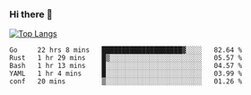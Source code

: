 ### Hi there 👋

<!--
**3Xpl0it3r/3Xpl0it3r** is a ✨ _special_ ✨ repository because its `README.md` (this file) appears on your GitHub profile.

Here are some ideas to get you started:

- 🔭 I’m currently working on ...
- 🌱 I’m currently learning ...
- 👯 I’m looking to collaborate on ...
- 🤔 I’m looking for help with ...
- 💬 Ask me about ...
- 📫 How to reach me: ...
- 😄 Pronouns: ...
- ⚡ Fun fact: ...
-->


[![Top Langs](https://github-readme-stats.vercel.app/api/top-langs/?username=3Xpl0it3r&layout=compact)](https://github.com/3Xpl0it3r/3Xpl0it3r)

<!--START_SECTION:waka-->
```text
Go     22 hrs 8 mins   ████████████████████▓░░░░   82.64 % 
Rust   1 hr 29 mins    █▒░░░░░░░░░░░░░░░░░░░░░░░   05.57 % 
Bash   1 hr 13 mins    █░░░░░░░░░░░░░░░░░░░░░░░░   04.57 % 
YAML   1 hr 4 mins     █░░░░░░░░░░░░░░░░░░░░░░░░   03.99 % 
conf   20 mins         ▒░░░░░░░░░░░░░░░░░░░░░░░░   01.26 % 
```
<!--END_SECTION:waka-->
